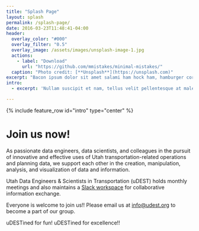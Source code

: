 ```yaml
---
title: "Splash Page"
layout: splash
permalink: /splash-page/
date: 2016-03-23T11:48:41-04:00
header:
  overlay_color: "#000"
  overlay_filter: "0.5"
  overlay_image: /assets/images/unsplash-image-1.jpg
  actions:
    - label: "Download"
      url: "https://github.com/mmistakes/minimal-mistakes/"
  caption: "Photo credit: [**Unsplash**](https://unsplash.com)"
excerpt: "Bacon ipsum dolor sit amet salami ham hock ham, hamburger corned beef short ribs kielbasa biltong t-bone drumstick tri-tip tail sirloin pork chop."
intro: 
  - excerpt: 'Nullam suscipit et nam, tellus velit pellentesque at malesuada, enim eaque. Quis nulla, netus tempor in diam gravida tincidunt, *proin faucibus* voluptate felis id sollicitudin. Centered with `type="center"`'

---
```


{% include feature_row id="intro" type="center" %}

# Join us now!

As passionate data engineers, data scientists, and colleagues in the pursuit of innovative and effective uses of Utah transportation-related operations and planning data, we support each other in the creation, manipulation, analysis, and visualization of data and information.

Utah Data Engineers & Scientists in Transportation (uDEST) holds monthly meetings and also maintains a [Slack workspace](https://udest.slack.com/) for collaborative information exchange.

Everyone is welcome to join us!! Please email us at [info@udest.org](mailto:info@udest.org) to become a part of our group.

uDESTined for fun! uDESTined for excellence!!


